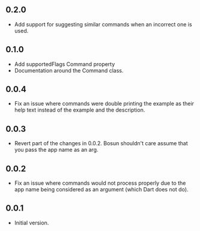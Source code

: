 ## 0.2.0
- Add support for suggesting similar commands when an incorrect one is used.

## 0.1.0
- Add supportedFlags Command property
- Documentation around the Command class.

## 0.0.4
- Fix an issue where commands were double printing the example as their help text instead of the example and the description.

## 0.0.3
- Revert part of the changes in 0.0.2. Bosun shouldn't care assume that you pass the app name as an arg.

## 0.0.2
- Fix an issue where commands would not process properly due to the app name being considered as an argument (which Dart does not do).

## 0.0.1

- Initial version.
